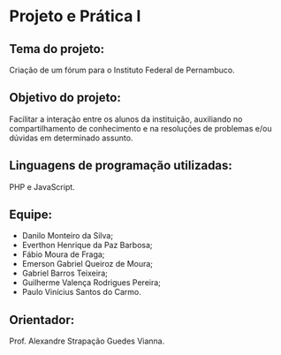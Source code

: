 # Projeto e Prática I

## Tema do projeto: 

Criação de um fórum para o Instituto Federal de Pernambuco.

## Objetivo do projeto:

Facilitar a interação entre os alunos da instituição, auxiliando no compartilhamento de conhecimento e na resoluções de problemas e/ou dúvidas em determinado assunto.

## Linguagens de programação utilizadas:

PHP e JavaScript.

## Equipe:

* Danilo Monteiro da Silva;
* Everthon Henrique da Paz Barbosa;
* Fábio Moura de Fraga;
* Emerson Gabriel Queiroz de Moura;
* Gabriel Barros Teixeira;
* Guilherme Valença Rodrigues Pereira;
* Paulo Vinícius Santos do Carmo.

## Orientador:

Prof. Alexandre Strapação Guedes Vianna.